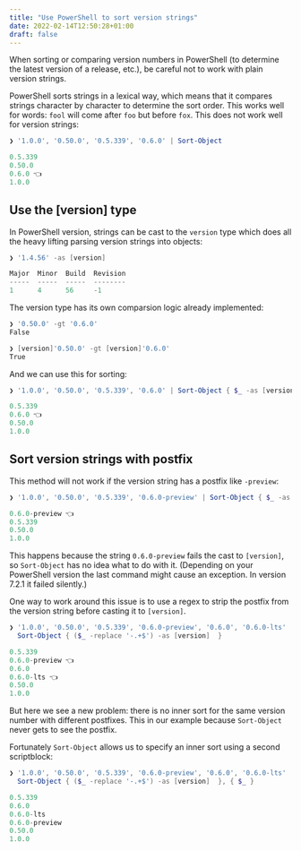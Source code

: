 ```yaml
---
title: "Use PowerShell to sort version strings"
date: 2022-02-14T12:50:28+01:00
draft: false
---
```


When sorting or comparing version numbers in PowerShell (to determine the latest version of a release, etc.), be careful not to work with plain version strings.

PowerShell sorts strings in a lexical way, which means that it compares strings character by character to determine the sort order. This works well for words: `fool` will come after `foo` but before `fox`.  This does not work well for version strings:

```powershell
❯ '1.0.0', '0.50.0', '0.5.339', '0.6.0' | Sort-Object

0.5.339
0.50.0
0.6.0 👈 
1.0.0
```

## Use the [version] type

In PowerShell version, strings can be cast to the `version` type which does all the heavy lifting parsing version strings into objects:

```powershell
❯ '1.4.56' -as [version]

Major  Minor  Build  Revision
-----  -----  -----  --------
1      4      56     -1
```

The version type has its own comparsion logic already implemented:

```powershell
❯ '0.50.0' -gt '0.6.0' 
False

❯ [version]'0.50.0' -gt [version]'0.6.0' 
True
```

And we can use this for sorting:

```powershell
❯ '1.0.0', '0.50.0', '0.5.339', '0.6.0' | Sort-Object { $_ -as [version]  }

0.5.339
0.6.0 👈
0.50.0
1.0.0
```

## Sort version strings with postfix

This method will not work if the version string has a postfix like `-preview`: 

```powershell
❯ '1.0.0', '0.50.0', '0.5.339', '0.6.0-preview' | Sort-Object { $_ -as [version]  }

0.6.0-preview 👈
0.5.339
0.50.0
1.0.0
```

This happens because the string `0.6.0-preview` fails the cast to `[version]`, so `Sort-Object` has no idea what to do with it. (Depending on your PowerShell version the last command might cause an exception. In version 7.2.1 it failed silently.)

One way to work around this issue is to use a regex to strip the postfix from the version string before casting it to `[version]`.

```powershell
❯ '1.0.0', '0.50.0', '0.5.339', '0.6.0-preview', '0.6.0', '0.6.0-lts' | 
  Sort-Object { ($_ -replace '-.+$') -as [version]  }

0.5.339
0.6.0-preview 👈
0.6.0
0.6.0-lts 👈
0.50.0
1.0.0
```

But here we see a new problem: there is no inner sort for the same version number with different postfixes. This in our example because `Sort-Object` never gets to see the postfix.

Fortunately `Sort-Object` allows us to specify an inner sort using a second scriptblock:

```powershell
❯ '1.0.0', '0.50.0', '0.5.339', '0.6.0-preview', '0.6.0', '0.6.0-lts' | 
  Sort-Object { ($_ -replace '-.+$') -as [version]  }, { $_ }

0.5.339
0.6.0
0.6.0-lts
0.6.0-preview
0.50.0
1.0.0
```